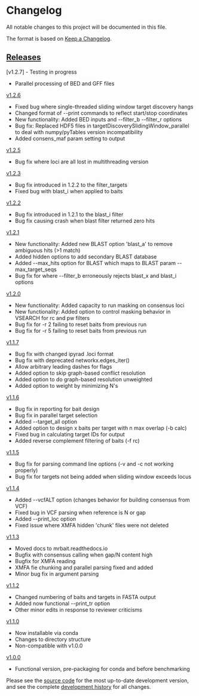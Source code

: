 # Changelog
All notable changes to this project will be documented in this file.

The format is based on [Keep a Changelog](http://keepachangelog.com/en/1.0.0/).

## [Releases](https://github.com/tkchafin/mrbait/releases)

[v1.2.7] - Testing in progress
- Parallel processing of BED and GFF files

[v1.2.6](https://github.com/tkchafin/mrbait/releases/tag/v1.2.6)
- Fixed bug where single-threaded sliding window target discovery hangs
- Changed format of --print commands to reflect start/stop coordinates
- New functionality: Added BED inputs and --filter_b --filter_r options
- Bug fix: Replaced HDF5 files in targetDiscoverySlidingWindow_parallel to deal with numpy/pyTables version incompatibility
- Added consens_maf param setting to output

[v1.2.5](https://github.com/tkchafin/mrbait/releases/tag/v1.2.5)
- Bug fix where loci are all lost in multithreading version

[v1.2.3](https://github.com/tkchafin/mrbait/releases/tag/v1.2.3)
- Bug fix introduced in 1.2.2 to the filter_targets
- Fixed bug with blast_i when applied to baits

[v1.2.2](https://github.com/tkchafin/mrbait/releases/tag/v1.2.2)
- Bug fix introduced in 1.2.1 to the blast_i filter
- Bug fix causing crash when blast filter returned zero hits

[v1.2.1](https://github.com/tkchafin/mrbait/releases/tag/v1.2.1)
- New functionality: Added new BLAST option 'blast_a' to remove ambiguous hits (>1 match)
- Added hidden options to add secondary BLAST database
- Added --max_hits option for BLAST which maps to BLAST param --max_target_seqs
- Bug fix for where --filter_b erroneously rejects blast_x and blast_i options

[v1.2.0](https://github.com/tkchafin/mrbait/releases/tag/v1.2.0)
- New functionality: Added capacity to run masking on consensus loci
- New functionality: Added option to control masking behavior in VSEARCH for rc and pw filters
- Bug fix for -r 2 failing to reset baits from previous run
- Bug fix for -r 5 failing to reset baits from previous run

[v1.1.7](https://github.com/tkchafin/mrbait/releases/tag/v1.1.7)
- Bug fix with changed ipyrad .loci format
- Bug fix with deprecated networkx.edges_iter()
- Allow arbitrary leading dashes for flags
- Added option to skip graph-based conflict resolution
- Added option to do graph-based resolution unweighted
- Added option to weight by minimizing N's

[v1.1.6](https://github.com/tkchafin/mrbait/releases/tag/v1.1.6)
- Bug fix in reporting for bait design
- Bug fix in parallel target selection
- Added --target_all option
- Added option to design x baits per target with n max overlap (-b calc)
- Fixed bug in calculating target IDs for output
- Added reverse complement filtering of baits (-f rc)

[v1.1.5](https://github.com/tkchafin/mrbait/releases/tag/v1.1.5)
- Bug fix for parsing command line options (-v and -c not working properly)
- Bug fix for targets not being added when sliding window exceeds locus

[v1.1.4](https://github.com/tkchafin/mrbait/releases/tag/v1.1.4)
- Added --vcfALT option (changes behavior for building consensus from VCF)
- Fixed bug in VCF parsing when reference is N or gap
- Added --print_loc option
- Fixed issue where XMFA hidden 'chunk' files were not deleted

[v1.1.3](https://github.com/tkchafin/mrbait/releases/tag/v1.1.3)
- Moved docs to mrbait.readthedocs.io
- Bugfix with consensus calling when gap/N content high
- Bugfix for XMFA reading
- XMFA fie chunking and parallel parsing fixed and added
- Minor bug fix in argument parsing

[v1.1.2](https://github.com/tkchafin/mrbait/releases/tag/v1.1.2)
- Changed numbering of baits and targets in FASTA output
- Added now functional --print_tr option
- Other minor edits in response to reviewer criticisms

[v1.1.0](https://github.com/tkchafin/mrbait/releases/tag/v1.1.0)
- Now installable via conda
- Changes to directory structure
- Non-compatible with v1.0.0

[v1.0.0](https://github.com/tkchafin/mrbait/releases/tag/v1.0.0)
- Functional version, pre-packaging for conda and before benchmarking

Please see the [source code](https://github.com/tkchafin/mrbait) for the most up-to-date development version, and see the complete [development history](https://github.com/tkchafin/mrbait/commits/master) for all changes.
